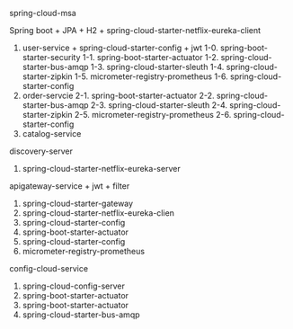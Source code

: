 spring-cloud-msa

Spring boot + JPA + H2 + spring-cloud-starter-netflix-eureka-client
  1. user-service + spring-cloud-starter-config + jwt
    1-0. spring-boot-starter-security
    1-1. spring-boot-starter-actuator
    1-2. spring-cloud-starter-bus-amqp
    1-3. spring-cloud-starter-sleuth
    1-4. spring-cloud-starter-zipkin
    1-5. micrometer-registry-prometheus
    1-6. spring-cloud-starter-config
  2. order-servcie
    2-1. spring-boot-starter-actuator
    2-2. spring-cloud-starter-bus-amqp
    2-3. spring-cloud-starter-sleuth
    2-4. spring-cloud-starter-zipkin
    2-5. micrometer-registry-prometheus
    2-6. spring-cloud-starter-config
  3. catalog-service 
  
  
 discovery-server   
  1. spring-cloud-starter-netflix-eureka-server
  
  
 apigateway-service + jwt + filter
  1. spring-cloud-starter-gateway
  2. spring-cloud-starter-netflix-eureka-clien
  3. spring-cloud-starter-config
  4. spring-boot-starter-actuator
  5. spring-cloud-starter-config
  6. micrometer-registry-prometheus


 config-cloud-service
  1. spring-cloud-config-server
  2. spring-boot-starter-actuator
  3. spring-boot-starter-actuator
  4. spring-cloud-starter-bus-amqp
